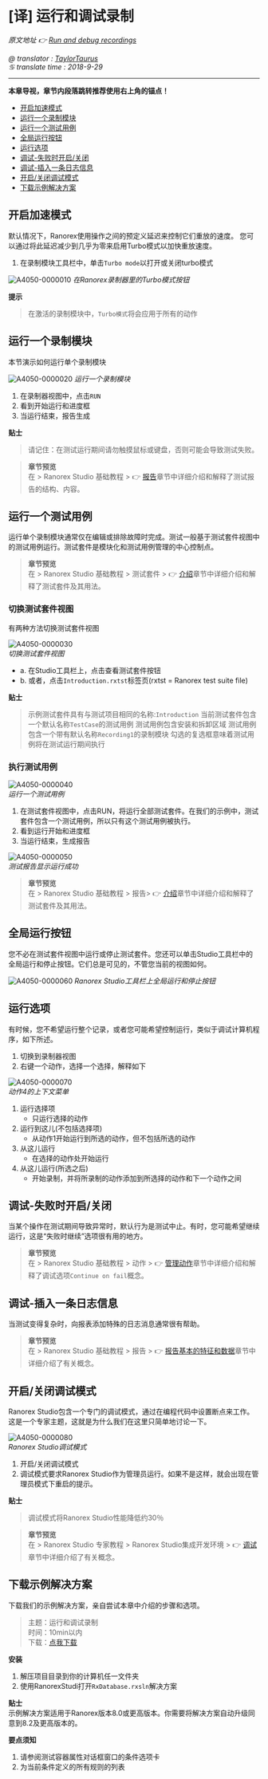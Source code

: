 # [译] 运行和调试录制

*原文地址 👉 [Run and debug recordings][0]*

*@ translator : [TaylorTaurus](https://github.com/taylortaurus)*    
*♋ translate time : 2018-9-29*    

---

**本章导视，章节内段落跳转推荐使用右上角的锚点！**


- [开启加速模式](#开启加速模式)
- [运行一个录制模块](#运行一个录制模块)
- [运行一个测试用例](#运行一个测试用例)
- [全局运行按钮](#全局运行按钮)
- [运行选项](#运行选项)
- [调试-失败时开启/关闭](#调试-失败时开启/关闭)
- [调试-插入一条日志信息](#调试-插入一条日志信息)
- [开启/关闭调试模式](#开启/关闭调试模式)
- [下载示例解决方案](#下载示例解决方案)

## 开启加速模式

默认情况下，Ranorex使用操作之间的预定义延迟来控制它们重放的速度。 您可以通过将此延迟减少到几乎为零来启用Turbo模式以加快重放速度。

1. 在录制模块工具栏中，单击`Turbo mode`以打开或关闭turbo模式

![A4050-0000010](https://gitee.com/taylortaurus/RX_UserGuide_GitBook_Picbed/raw/master/RanorexRecorder/A4050-0000010.png)
*在Ranorex录制器里的Turbo模式按钮*  

**提示**  
> 在激活的录制模块中，`Turbo模式`将会应用于所有的动作

## 运行一个录制模块

本节演示如何运行单个录制模块

![A4050-0000020](https://gitee.com/taylortaurus/RX_UserGuide_GitBook_Picbed/raw/master/RanorexRecorder/A4050-0000020.png)
*运行一个录制模块*  

1. 在录制器视图中，点击`RUN`
2. 看到开始运行和进度框
3. 当运行结束，报告生成

**贴士** 
> 请记住：在测试运行期间请勿触摸鼠标或键盘，否则可能会导致测试失败。

> **章节预览**  
> 在 \> Ranorex Studio 基础教程 \> 👉 [报告][1]章节中详细介绍和解释了测试报告的结构、内容。

## 运行一个测试用例

运行单个录制模块通常仅在编辑或排除故障时完成。测试一般基于测试套件视图中的测试用例运行。测试套件是模块化和测试用例管理的中心控制点。

> **章节预览**  
> 在 \> Ranorex Studio 基础教程 \> 测试套件 \> 👉 [介绍][2]章节中详细介绍和解释了测试套件及其用法。

### 切换测试套件视图

有两种方法切换测试套件视图

![A4050-0000030](https://gitee.com/taylortaurus/RX_UserGuide_GitBook_Picbed/raw/master/RanorexRecorder/A4050-0000030.png)  
*切换测试套件视图* 

- a. 在Studio工具栏上，点击查看测试套件按钮
- b. 或者，点击`Introduction.rxtst`标签页(rxtst = Ranorex test suite file) 

**贴士**  
> 示例测试套件具有与测试项目相同的名称:`Introduction`
> 当前测试套件包含一个默认名称`TestCase`的测试用例
> 测试用例包含安装和拆卸区域
> 测试用例包含一个带有默认名称`Recording1`的录制模块
> 勾选的复选框意味着测试用例将在测试运行期间执行

### 执行测试用例

![A4050-0000040](https://gitee.com/taylortaurus/RX_UserGuide_GitBook_Picbed/raw/master/RanorexRecorder/A4050-0000040.png)  
*运行一个测试用例*  

1. 在测试套件视图中，点击RUN，将运行全部测试套件。在我们的示例中，测试套件包含一个测试用例，所以只有这个测试用例被执行。
2. 看到运行开始和进度框
3. 当运行结束，生成报告

![A4050-0000050](https://gitee.com/taylortaurus/RX_UserGuide_GitBook_Picbed/raw/master/RanorexRecorder/A4050-0000050.png)  
*测试报告显示运行成功*  

> **章节预览**  
> 在 \> Ranorex Studio 基础教程 \> 报告\> 👉 [介绍][1]章节中详细介绍和解释了测试套件及其用法。

## 全局运行按钮

您不必在测试套件视图中运行或停止测试套件。您还可以单击Studio工具栏中的全局运行和停止按钮。它们总是可见的，不管您当前的视图如何。

![A4050-0000060](https://gitee.com/taylortaurus/RX_UserGuide_GitBook_Picbed/raw/master/RanorexRecorder/A4050-0000060.png)
*Ranorex Studio工具栏上全局运行和停止按钮*  

## 运行选项

有时候，您不希望运行整个记录，或者您可能希望控制运行，类似于调试计算机程序，如下所述。

1. 切换到录制器视图
2. 右键一个动作，选择一个选择，解释如下

![A4050-0000070](https://gitee.com/taylortaurus/RX_UserGuide_GitBook_Picbed/raw/master/RanorexRecorder/A4050-0000070.png)  
*动作4的上下文菜单*  

1. 运行选择项
    - 只运行选择的动作
2. 运行到这儿(不包括选择项) 
    - 从动作1开始运行到所选的动作，但不包括所选的动作 
3. 从这儿运行
    - 在选择的动作处开始运行
4. 从这儿运行(所选之后) 
    - 开始录制，并将所录制的动作添加到所选择的动作和下一个动作之间


## 调试-失败时开启/关闭

当某个操作在测试期间导致异常时，默认行为是测试中止。有时，您可能希望继续运行，这是“失败时继续”选项很有用的地方。

> **章节预览**  
> 在 \> Ranorex Studio 基础教程 \> 动作 \> 👉 [管理动作][3]章节中详细介绍和解释了调试选项`Continue on fail`概念。

## 调试-插入一条日志信息

当测试变得复杂时，向报表添加特殊的日志消息通常很有帮助。

> **章节预览**  
> 在 \> Ranorex Studio 基础教程 \> 报告 \> 👉 [报告基本的特征和数据][4]章节中详细介绍了有关概念。

## 开启/关闭调试模式

Ranorex Studio包含一个专门的调试模式，通过在编程代码中设置断点来工作。这是一个专家主题，这就是为什么我们在这里只简单地讨论一下。

![A4050-0000080](https://gitee.com/taylortaurus/RX_UserGuide_GitBook_Picbed/raw/master/RanorexRecorder/A4050-0000080.png)  
*Ranorex Studio调试模式*  

1. 开启/关闭调试模式
2. 调试模式要求Ranorex Studio作为管理员运行。如果不是这样，就会出现在管理员模式下重启的提示。

**贴士**  
> 调试模式将Ranorex Studio性能降低约30％

> **章节预览**  
> 在 \> Ranorex Studio 专家教程 \> Ranorex Studio集成开发环境 \> 👉 [调试][5]章节中详细介绍了有关概念。

## 下载示例解决方案

下载我们的示例解决方案，亲自尝试本章中介绍的步骤和选项。

> 主题：运行和调试录制  
> 时间：10min以内  
> 下载：[点我下载][6] 

**安装**

1. 解压项目目录到你的计算机任一文件夹
2. 使用RanorexStudi打开`RxDatabase.rxsln`解决方案

**贴士**  
示例解决方案适用于Ranorex版本8.0或更高版本。你需要将解决方案自动升级同意到8.2及更高版本的。

**要点须知** 
1. 请参阅测试容器属性对话框窗口的条件选项卡
2. 为当前条件定义的所有规则的列表



[0]: https://www.ranorex.com/help/latest/ranorex-studio-fundamentals/ranorex-recorder/run-debug-recordings/
[1]: ..\\..\\Reporting/index.html
[2]: ..\\..\\Test_suite/index.html
[3]: ..\\..\\Actions/[译]管理动作.html
[4]: ..\\..\\Reporting/[译]报告基本的特征和数据.html
[5]: ..\\..\\..\\Ranorex_Studio_expert/Ranorex_Studio_IDE/[译]调试.html
[6]: https://www.ranorex.com/rx-media/rx-user-guide/latest/download/RxSampleIntroduction.zip
